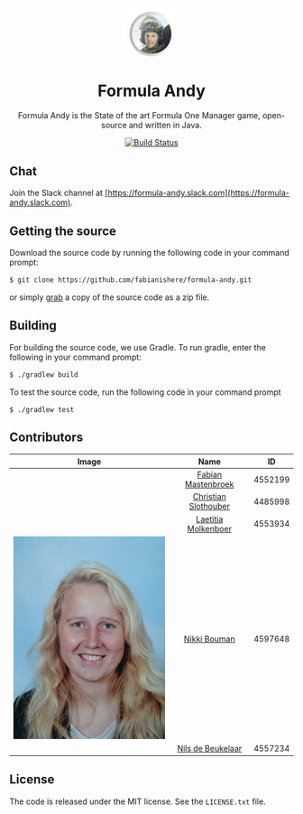 <p align="center">
  <img src="https://github.com/fabianishere/formula-andy/blob/master/misc/artwork/logo.png?raw=true" width="100" alt="Formula Andy">
</p>
<h1 align="center">Formula Andy</h1>
<p align="center">
Formula Andy is the State of the art Formula One Manager game, open-source and
written in Java.
</p>
<p align="center">
  <a href="https://travis-ci.com/fabianishere/formula-andy">
    <img src="https://travis-ci.com/fabianishere/formula-andy.svg?token=bU4F3wsxcknXqXqbpdoi&branch=master" alt="Build Status">
  </a>
</p>

## Chat
Join the Slack channel at [https://formula-andy.slack.com](https://formula-andy.slack.com).

## Getting the source
Download the source code by running the following code in your command prompt:
```sh
$ git clone https://github.com/fabianishere/formula-andy.git
```
or simply [grab](https://github.com/fabianishere/formula-andy/archive/master.zip)
a copy of the source code as a zip file.

## Building
For building the source code, we use Gradle. To run gradle, enter the following
in your command prompt:
```sh
$ ./gradlew build
```
To test the source code, run the following code in your command prompt
```
$ ./gradlew test
```

## Contributors
| Image         | Name                                                    | ID      |
| ------------- |:-------------------------------------------------------:| :------:|
|               | [Fabian Mastenbroek](https://github.com/fabianishere)   | 4552199 |
|               | [Christian Slothouber](https://github.com/ChristovS)    | 4485998 |
|               | [Laetitia Molkenboer](https://github.com/Lmolkenboer)   | 4553934 |
| ![Nikki Bouman](misc/contributors/nikki.jpg) | [Nikki Bouman](https://github.com/NikkiBouman)          | 4597648 |
|               | [Nils de Beukelaar](https://github.com/NilsBeuki)       | 4557234 |

## License
The code is released under the MIT license. See the `LICENSE.txt` file.


